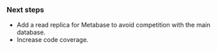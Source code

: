 ### Next steps
- Add a read replica for Metabase to avoid competition with the main database.
- Increase code coverage.
